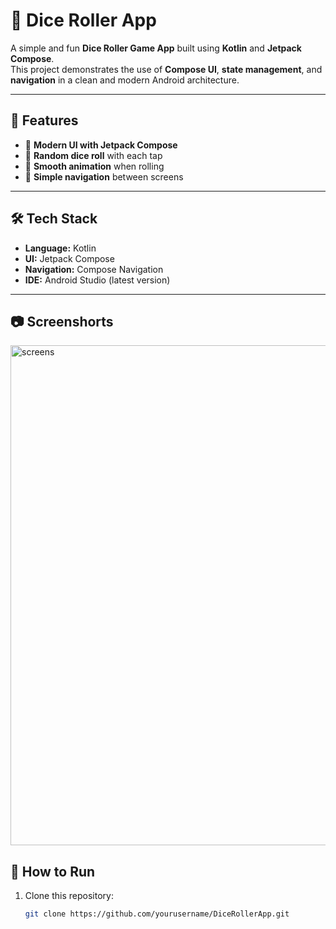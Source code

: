 # 🎲 Dice Roller App

A simple and fun **Dice Roller Game App** built using **Kotlin** and **Jetpack Compose**.  
This project demonstrates the use of **Compose UI**, **state management**, and **navigation** in a clean and modern Android architecture.

---

## 📱 Features

- 🎨 **Modern UI with Jetpack Compose**
- 🎯 **Random dice roll** with each tap
- 🔄 **Smooth animation** when rolling
- 🧭 **Simple navigation** between screens

---

## 🛠️ Tech Stack

- **Language:** Kotlin  
- **UI:** Jetpack Compose  
- **Navigation:** Compose Navigation  
- **IDE:** Android Studio (latest version)

---

## 📷 Screenshorts
<img width="920" height="800" alt="screens" src="https://github.com/user-attachments/assets/15de6f5b-b55a-4301-9b5d-10970074bdb0" />


## 🚀 How to Run

1. Clone this repository:
   ```bash
   git clone https://github.com/yourusername/DiceRollerApp.git
